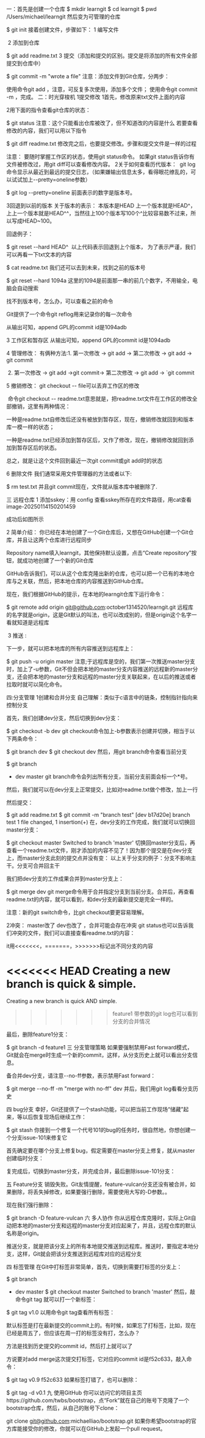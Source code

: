 一：首先是创建一个仓库
$ mkdir learngit
$ cd learngit
$ pwd
/Users/michael/learngit 
然后变为可管理的仓库

$ git init
接着创建文件，步骤如下： 1 编写文件

​ 2 添加到仓库

$ git add readme.txt
3 提交（添加和提交的区别。提交是将添加的所有文件全部提交到仓库中）

$ git commit -m "wrote a file"
注意：添加文件到Git仓库，分两步：

使用命令git add <file>，注意，可反复多次使用，添加多个文件；
使用命令git commit -m <message>，完成。
二：时光穿梭机
1提交修改
1首先，修改原来txt文件上面的内容

2用下面的指令查看git仓库的状态：

$ git status
注意：这个只能看出仓库被改了，但不知道改的内容是什么 若要查看修改的内容，我们可以用以下指令

$ git diff readme.txt 
修改完之后，也要提交修改。步骤和提交文件是一样的过程

注意：
要随时掌握工作区的状态，使用git status命令。
如果git status告诉你有文件被修改过，用git diff可以查看修改内容。
2关于如何查看历代版本：
​ git log命令显示从最近到最远的提交日志，（如果嫌输出信息太多，看得眼花缭乱的，可以试试加上--pretty=oneline参数）

$ git log --pretty=oneline
前面表示的数字是版本号。

3回退到以前的版本
关于版本的表示： 本版本是HEAD
上一个版本就是HEAD^，上上一个版本就是HEAD^^，当然往上100个版本写100个^比较容易数不过来，所以写成HEAD~100。

回退例子：

$ git reset --hard HEAD^
​ 以上代码表示回退到上个版本， 为了表示严谨，我们可以再看一下txt文本的内容

$ cat readme.txt
我们还可以去到未来，找到之前的版本号

$ git reset --hard 1094a
​ 这里的1094是前面那一串的前几个数字，不用输全，电脑会自动搜索

找不到版本号，怎么办，可以查看之前的命令

Git提供了一个命令git reflog用来记录你的每一次命令

从输出可知，append GPL的commit id是1094adb

3 工作区和暂存区
从输出可知，append GPL的commit id是1094adb

4 管理修改：
有俩种方法:1. 第一次修改 -> git add -> 第二次修改 -> git add -> git commit

​ 2. 第一次修改 -> git add ->git commit-> 第二次修改 -> git add -> `git commit

5 撤销修改：
git checkout -- file可以丢弃工作区的修改

​ 命令git checkout -- readme.txt意思就是，把readme.txt文件在工作区的修改全部撤销，这里有两种情况：

​ 一种是readme.txt自修改后还没有被放到暂存区，现在，撤销修改就回到和版本库一模一样的状态；

​ 一种是readme.txt已经添加到暂存区后，又作了修改，现在，撤销修改就回到添加到暂存区后的状态。

总之，就是让这个文件回到最近一次git commit或git add时的状态

6 删除文件
我们通常采用文件管理器的方法或者以下:

$ rm test.txt
并且git commit现在，文件就从版本库中被删除了.

三 远程仓库
1 添加sskey：用 config 查看sskey所存在的文件路径，用cat查看
image-20250114150201459

成功后如图所示

2 简单介绍：
你已经在本地创建了一个Git仓库后，又想在GitHub创建一个Git仓库，并且让这两个仓库进行远程同步

Repository name填入learngit，其他保持默认设置，点击“Create repository”按钮，就成功地创建了一个新的Git仓库

GitHub告诉我们，可以从这个仓库克隆出新的仓库，也可以把一个已有的本地仓库与之关联，然后，把本地仓库的内容推送到GitHub仓库。

现在，我们根据GitHub的提示，在本地的learngit仓库下运行命令：

$ git remote add origin git@github.com:october1314520/learngit.git
远程库的名字就是origin，这是Git默认的叫法，也可以改成别的，但是origin这个名字一看就知道是远程库

​ 3 推送 :

下一步，就可以把本地库的所有内容推送到远程库上：

$ git push -u origin master
注意;于远程库是空的，我们第一次推送master分支时，加上了-u参数，Git不但会把本地的master分支内容推送的远程新的master分支，还会把本地的master分支和远程的master分支关联起来，在以后的推送或者拉取时就可以简化命令。

四:分支管理
1创建和合并分支
自己理解：类似于c语言中的链条，控制指针指向来控制分支

首先，我们创建dev分支，然后切换到dev分支：

$ git checkout -b dev
git checkout命令加上-b参数表示创建并切换，相当于以下两条命令：

$ git branch dev
$ git checkout dev
然后，用git branch命令查看当前分支

$ git branch
* dev
  master
git branch命令会列出所有分支，当前分支前面会标一个*号。

然后，我们就可以在dev分支上正常提交，比如对readme.txt做个修改，加上一行

然后提交：

$ git add readme.txt 
$ git commit -m "branch test"
[dev b17d20e] branch test
 1 file changed, 1 insertion(+)
在，dev分支的工作完成，我们就可以切换回master分支：

$ git checkout master
Switched to branch 'master'
切换回master分支后，再查看一个readme.txt文件，刚才添加的内容不见了！因为那个提交是在dev分支上，而master分支此刻的提交点并没有变： 以上关于分支的例子：分支不影响主干。分支可合并回主干

我们把dev分支的工作成果合并到master分支上：

$ git merge dev
git merge命令用于合并指定分支到当前分支。合并后，再查看readme.txt的内容，就可以看到，和dev分支的最新提交是完全一样的。

注意：新的git switch命令，比git checkout要更容易理解。

2冲突： master改了 dev也改了 ，合并可能会存在冲突
git status也可以告诉我们冲突的文件，我们可以直接查看readme.txt的内容：

it用<<<<<<<，=======，>>>>>>>标记出不同分支的内容

<<<<<<< HEAD
Creating a new branch is quick & simple.
=======
Creating a new branch is quick AND simple.
>>>>>>> feature1
带参数的git log也可以看到分支的合并情况

最后，删除feature1分支：

$ git branch -d feature1
三 分支管理策略
如果要强制禁用Fast forward模式，Git就会在merge时生成一个新的commit，这样，从分支历史上就可以看出分支信息。

备合并dev分支，请注意--no-ff参数，表示禁用Fast forward：

$ git merge --no-ff -m "merge with no-ff" dev
并后，我们用git log看看分支历史

四 bug分支
幸好，Git还提供了一个stash功能，可以把当前工作现场“储藏”起来，等以后恢复现场后继续工作：

$ git stash
你接到一个修复一个代号101的bug的任务时，很自然地，你想创建一个分支issue-101来修复它

首先确定要在哪个分支上修复bug，假定需要在master分支上修复，就从master创建临时分支：

复完成后，切换到master分支，并完成合并，最后删除issue-101分支：

五 Feature分支
销毁失败。Git友情提醒，feature-vulcan分支还没有被合并，如果删除，将丢失掉修改，如果要强行删除，需要使用大写的-D参数。。

现在我们强行删除：

$ git branch -D feature-vulcan
六 多人协作
你从远程仓库克隆时，实际上Git自动把本地的master分支和远程的master分支对应起来了，并且，远程仓库的默认名称是origin。

推送分支，就是把该分支上的所有本地提交推送到远程库。推送时，要指定本地分支，这样，Git就会把该分支推送到远程库对应的远程分支

四 标签管理
在Git中打标签非常简单，首先，切换到需要打标签的分支上：

$ git branch
* dev
  master
$ git checkout master
Switched to branch 'master'
然后，敲命令git tag <name>就可以打一个新标签：

$ git tag v1.0
以用命令git tag查看所有标签：

默认标签是打在最新提交的commit上的。有时候，如果忘了打标签，比如，现在已经是周五了，但应该在周一打的标签没有打，怎么办？

方法是找到历史提交的commit id，然后打上就可以了

方说要对add merge这次提交打标签，它对应的commit id是f52c633，敲入命令：

$ git tag v0.9 f52c633
如果标签打错了，也可以删除：

$ git tag -d v0.1
九 使用GitHub
你可以访问它的项目主页https://github.com/twbs/bootstrap，点“Fork”就在自己的账号下克隆了一个bootstrap仓库，然后，从自己的账号下clone：

git clone git@github.com:michaelliao/bootstrap.git
如果你希望bootstrap的官方库能接受你的修改，你就可以在GitHub上发起一个pull request。
